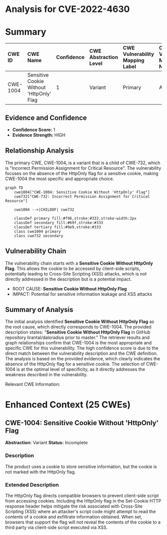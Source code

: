 # Analysis for CVE-2022-4630

# Summary
| CWE ID  | CWE Name                                                                       | Confidence | CWE Abstraction Level | CWE Vulnerability Mapping Label | CWE-Vulnerability Mapping Notes |
| :-------- | :----------------------------------------------------------------------------- | :---------- | :---------------------- | :------------------------------ | :------------------------------ |
| CWE-1004 | Sensitive Cookie Without 'HttpOnly' Flag                                     | 1          | Variant                 | Primary                         | Allowed                       |

## Evidence and Confidence

*   **Confidence Score:** 1
*   **Evidence Strength:** HIGH

## Relationship Analysis
The primary CWE, CWE-1004, is a variant that is a child of CWE-732, which is "Incorrect Permission Assignment for Critical Resource". The vulnerability focuses on the absence of the HttpOnly flag for a sensitive cookie, making CWE-1004 the most specific and appropriate choice.

```mermaid
graph TD
    cwe1004["CWE-1004: Sensitive Cookie Without 'HttpOnly' Flag"]
    cwe732["CWE-732: Incorrect Permission Assignment for Critical Resource"]
    
    cwe1004 -->|CHILDOF| cwe732
    
    classDef primary fill:#f96,stroke:#333,stroke-width:2px
    classDef secondary fill:#69f,stroke:#333
    classDef tertiary fill:#9e9,stroke:#333
    class cwe1004 primary
    class cwe732 secondary
```

## Vulnerability Chain
The vulnerability chain starts with a **Sensitive Cookie Without HttpOnly Flag**. This allows the cookie to be accessed by client-side scripts, potentially leading to Cross-Site Scripting (XSS) attacks, which is not directly addressed in the description but is a potential impact.
  - ROOT CAUSE: **Sensitive Cookie Without HttpOnly Flag**
  - IMPACT: Potential for sensitive information leakage and XSS attacks

## Summary of Analysis
The initial analysis identified **Sensitive Cookie Without HttpOnly Flag** as the root cause, which directly corresponds to CWE-1004. The provided description states: "**Sensitive Cookie Without HttpOnly Flag** in GitHub repository lirantal/daloradius prior to master."
The retriever results and graph relationships confirm that CWE-1004 is the most appropriate and specific CWE for this vulnerability. The high confidence score is due to the direct match between the vulnerability description and the CWE definition. The analysis is based on the provided evidence, which clearly indicates the absence of the HttpOnly flag for a sensitive cookie. The selection of CWE-1004 is at the optimal level of specificity, as it directly addresses the weakness described in the vulnerability.

Relevant CWE Information:

# Enhanced Context (25 CWEs)

## CWE-1004: Sensitive Cookie Without 'HttpOnly' Flag
**Abstraction:** Variant
**Status:** Incomplete

### Description
The product uses a cookie to store sensitive information, but the cookie is not marked with the HttpOnly flag.

### Extended Description
The HttpOnly flag directs compatible browsers to prevent client-side script from accessing cookies. Including the HttpOnly flag in the Set-Cookie HTTP response header helps mitigate the risk associated with Cross-Site Scripting (XSS) where an attacker's script code might attempt to read the contents of a cookie and exfiltrate information obtained. When set, browsers that support the flag will not reveal the contents of the cookie to a third party via client-side script executed via XSS.